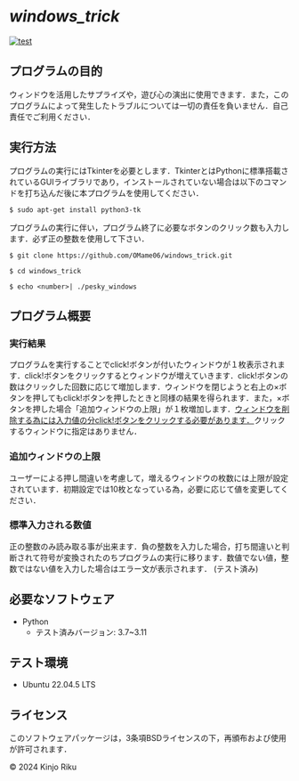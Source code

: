 # _windows_trick_
[![test](https://github.com/OMame06/windows_trick/actions/workflows/test.yml/badge.svg)](https://github.com/OMame06/windows_trick/actions/workflows/test.yml)

## プログラムの目的
ウィンドウを活用したサプライズや，遊び心の演出に使用できます．また，このプログラムによって発生したトラブルについては一切の責任を負いません．自己責任でご利用ください．

## 実行方法
プログラムの実行にはTkinterを必要とします．TkinterとはPythonに標準搭載されているGUIライブラリであり，インストールされていない場合は以下のコマンドを打ち込んだ後に本プログラムを使用してください．
```
$ sudo apt-get install python3-tk
```
プログラムの実行に伴い，プログラム終了に必要なボタンのクリック数も入力します．必ず正の整数を使用して下さい．
```
$ git clone https://github.com/OMame06/windows_trick.git
```
```
$ cd windows_trick
```
```
$ echo <number>| ./pesky_windows
```

## プログラム概要
### 実行結果
プログラムを実行することでclick!ボタンが付いたウィンドウが１枚表示されます．click!ボタンをクリックするとウィンドウが増えていきます．click!ボタンの数はクリックした回数に応じて増加します．ウィンドウを閉じようと右上の×ボタンを押してもclick!ボタンを押したときと同様の結果を得られます．また，×ボタンを押した場合「追加ウィンドウの上限」が１枚増加します．<ins>ウィンドウを削除する為には入力値の分click!ボタンをクリックする必要があります．</ins>クリックするウィンドウに指定はありません．
### 追加ウィンドウの上限
ユーザーによる押し間違いを考慮して，増えるウィンドウの枚数には上限が設定されています．初期設定では10枚となっている為，必要に応じて値を変更してください．
### 標準入力される数値
正の整数のみ読み取る事が出来ます．負の整数を入力した場合，打ち間違いと判断されて符号が変換されたのちプログラムの実行に移ります．数値でない値，整数ではない値を入力した場合はエラー文が表示されます．
(テスト済み)

## 必要なソフトウェア
- Python
  - テスト済みバージョン: 3.7~3.11

## テスト環境
- Ubuntu 22.04.5 LTS
  
## ライセンス
このソフトウェアパッケージは，3条項BSDライセンスの下，再頒布および使用が許可されます．

© 2024 Kinjo Riku

